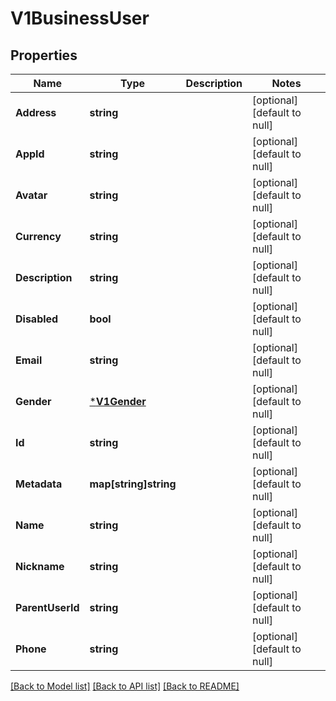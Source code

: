 # V1BusinessUser

## Properties
Name | Type | Description | Notes
------------ | ------------- | ------------- | -------------
**Address** | **string** |  | [optional] [default to null]
**AppId** | **string** |  | [optional] [default to null]
**Avatar** | **string** |  | [optional] [default to null]
**Currency** | **string** |  | [optional] [default to null]
**Description** | **string** |  | [optional] [default to null]
**Disabled** | **bool** |  | [optional] [default to null]
**Email** | **string** |  | [optional] [default to null]
**Gender** | [***V1Gender**](v1Gender.md) |  | [optional] [default to null]
**Id** | **string** |  | [optional] [default to null]
**Metadata** | **map[string]string** |  | [optional] [default to null]
**Name** | **string** |  | [optional] [default to null]
**Nickname** | **string** |  | [optional] [default to null]
**ParentUserId** | **string** |  | [optional] [default to null]
**Phone** | **string** |  | [optional] [default to null]

[[Back to Model list]](../README.md#documentation-for-models) [[Back to API list]](../README.md#documentation-for-api-endpoints) [[Back to README]](../README.md)


